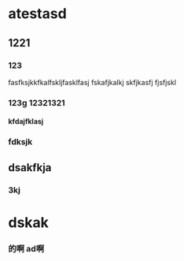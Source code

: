 # atestasd
## 1221
### 123

fasfksjkkfkalfskljfasklfasj
fskafjkalkj
skfjkasfj 
fjsfjskl
### 123g 12321321

#### kfdajfklasj
### fdksjk
## dsakfkja 
### 3kj
# dskak
### 的啊 ad啊


